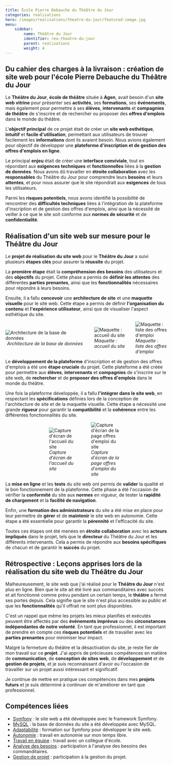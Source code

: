 ```yaml
---
title: École Pierre Debauche du Théâtre du Jour
categories: realisations
hero: /images/realisations/theatre-du-jour/featured-image.jpg
menu:
    sidebar:
        name: Théâtre du Jour
        identifier: rea-theatre-du-jour
        parent: realisations
        weight: 4
---
```


## Du cahier des charges à la livraison : création de site web pour l'école Pierre Debauche du Théâtre du Jour
Le **Théâtre du Jour**, **école de théâtre** située à **Agen**, avait besoin d'un **site web vitrine** pour présenter ses **activités**, ses **formations**, ses **événements**, mais également pour permettre à ses **élèves**, **intervenants** et **compagnies de théâtre** de s'inscrire et de rechercher ou proposer des **offres d'emplois** dans le monde du théâtre.

L'**objectif principal** de ce projet était de créer un **site web esthétique**, **intuitif** et **facile d'utilisation**, permettant aux utilisateurs de trouver facilement les **informations** dont ils avaient besoin. Nous avions également pour objectif de développer une **plateforme d'inscription et de gestion des offres d'emplois en ligne**.

Le principal **enjeu** était de créer une **interface conviviale**, tout en répondant aux **exigences techniques** et **fonctionnelles** liées à la **gestion de données**. Nous avons dû travailler en **étroite collaboration** avec les **responsables** du Théâtre du Jour pour comprendre leurs **besoins** et leurs **attentes**, et pour nous assurer que le site répondrait aux **exigences** de tous les utilisateurs.

Parmi les **risques potentiels**, nous avons identifié la possibilité de rencontrer des **difficultés techniques** liées à l'intégration de la plateforme d'inscription et de gestion des offres d'emplois, ainsi que la nécessité de veiller à ce que le site soit conforme aux **normes de sécurité** et de **confidentialité**.

## Réalisation d'un site web sur mesure pour le Théâtre du Jour
Le **projet de réalisation du site web** pour le **Théâtre du Jour** a suivi plusieurs **étapes clés** pour assurer la **réussite** du projet.

La **première étape** était la **compréhension des besoins** des utilisateurs et des **objectifs** du projet. Cette phase a permis de **définir les attentes** des différentes **parties prenantes**, ainsi que les **fonctionnalités** nécessaires pour répondre à leurs besoins.

Ensuite, il a fallu **concevoir** une **architecture de site** et une **maquette visuelle** pour le site web. Cette étape a permis de définir **l'organisation du contenu** et **l'expérience utilisateur**, ainsi que de visualiser l'aspect esthétique du site.

<div style="display: flex; flex-direction: row; align-items: center; justify-content: center; gap: 30px;">
    <div style="display: flex; flex-direction: column; align-items: center; justify-content: center; width: 50%">
        <img onclick="window.open('/images/realisations/theatre-du-jour/diag-bdd.png')" src="/images/realisations/theatre-du-jour/diag-bdd.png" style="align-self: center; cursor: pointer;" alt="Architecture de la base de données" title="Cliquer pour zoomer" />
        <i>Architecture de la base de données</i>
    </div>
    <div style="display: flex; flex-direction: column; align-items: center; justify-content: center; width: 20%">
        <img onclick="window.open('/images/realisations/theatre-du-jour/accueil.png')" src="/images/realisations/theatre-du-jour/accueil.png" style="align-self: center; cursor: pointer;" alt="Maquette : accueil du site" title="Cliquer pour zoomer" />
        <i>Maquette : accueil du site</i>
    </div>
    <div style="display: flex; flex-direction: column; align-items: center; justify-content: center; width: 20%">
        <img onclick="window.open('/images/realisations/theatre-du-jour/offres-emploi.png')" src="/images/realisations/theatre-du-jour/offres-emploi.png" style="align-self: center; cursor: pointer;" alt="Maquette : liste des offres d'emploi" title="Cliquer pour zoomer" />
        <i>Maquette : liste des offres d'emploi</i>
    </div>
</div>


Le **développement de la plateforme** d'inscription et de gestion des offres d'emplois a été une **étape cruciale** du projet. Cette plateforme a été créée pour permettre aux **élèves**, **intervenants** et **compagnies** de s'inscrire sur le site web, de **rechercher** et de **proposer des offres d'emplois** dans le monde du théâtre.

Une fois la plateforme développée, il a fallu **l'intégrer dans le site web**, en respectant les **spécifications** définies lors de la conception de l'architecture de site et de la maquette visuelle. Cette étape a nécessité une grande **rigueur** pour garantir la **compatibilité** et la **cohérence** entre les différentes fonctionnalités du site.

<div style="display: flex; flex-direction: row; align-items: center; justify-content: center; gap: 30px;">
    <div style="display: flex; flex-direction: column; align-items: center; justify-content: center; width: 20%">
        <img onclick="window.open('/images/realisations/theatre-du-jour/site-accueil.png')" src="/images/realisations/theatre-du-jour/site-accueil.png" style="align-self: center; cursor: pointer;" alt="Capture d'écran de l'accueil du site" title="Cliquer pour zoomer" />
        <i>Capture d'écran de l'accueil du site</i>
    </div>
    <div style="display: flex; flex-direction: column; align-items: center; justify-content: center; width: 20%">
        <img onclick="window.open('/images/realisations/theatre-du-jour/site-offres-emploi.png')" src="/images/realisations/theatre-du-jour/site-offres-emploi.png" style="align-self: center; cursor: pointer;" alt="Capture d'écran de la page offres d'emploi du site" title="Cliquer pour zoomer" />
        <i>Capture d'écran de la page offres d'emploi du site</i>
    </div>
</div>

 La **mise en ligne** et les **tests** du site web ont permis de **valider** la qualité et le bon fonctionnement de la plateforme. Cette phase a été l'occasion de vérifier la **conformité** du site aux **normes** en vigueur, de tester la **rapidité de chargement** et la **facilité de navigation**.

Enfin, une **formation des administrateurs** du site a été mise en place pour leur permettre de **gérer** et de **maintenir** le site web en autonomie. Cette étape a été essentielle pour garantir la **pérennité** et l'efficacité du site.

Toutes ces étapes ont été menées en **étroite collaboration** avec les **acteurs impliqués** dans le projet, tels que le **directeur** du Théâtre du Jour et les différents intervenants. Cela a permis de répondre aux **besoins spécifiques** de chacun et de garantir le **succès** du projet.

## Rétrospective : Leçons apprises lors de la réalisation du site web du Théâtre du Jour

Malheureusement, le site web que j'ai réalisé pour le **Théâtre du Jour** n'est plus en ligne. Bien que le site ait été livré aux commanditaires avec succès et ait fonctionné comme prévu pendant un certain temps, le **théâtre** a fermé ses portes depuis. Cela signifie que le site n'est plus accessible au public et que les **fonctionnalités** qu'il offrait ne sont plus disponibles.

C'est un rappel que même les projets les mieux planifiés et exécutés peuvent être affectés par des **événements imprévus** ou des **circonstances indépendantes de notre volonté**. En tant que professionnel, il est important de prendre en compte ces **risques potentiels** et de travailler avec les **parties prenantes** pour minimiser leur impact.

Malgré la fermeture du théâtre et la désactivation du site, je reste fier de mon travail sur ce **projet**. J'ai appris de précieuses compétences en matière de **communication**, de **conception de sites web**, de **développement** et de **gestion de projets**, et je suis reconnaissant d'avoir eu l'occasion de travailler sur un projet aussi intéressant et significatif.

Je continue de mettre en pratique ces compétences dans mes **projets futurs** et je suis déterminé à continuer de m'améliorer en tant que professionnel.

## Compétences liées
- [Symfony](/posts/competences-techniques/symfony) : le site web a été développée avec le framework Symfony.
- [MySQL](/posts/competences-techniques/mysql) : la base de données du site a été développée avec MySQL.
- [Adaptabilité](/posts/competences-humaines/adaptabilite) : formation sur Symfony pour développer le site web.
- [Autonomie](/posts/competences-humaines/autonomie) : travail en autonomie sur mon temps libre.
- [Travail en équipe](/posts/competences-humaines/travail-en-equipe) : travail avec un collègue d'école.
- [Analyse des besoins](/posts/competences-humaines/analyse-des-besoins) : participation à l'analyse des besoins des commanditaires.
- [Gestion de projet](/posts/competences-humaines/gestion-de-projet) : participation à la gestion du projet.
  